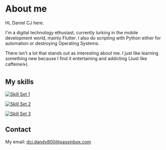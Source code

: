 # About me

Hi, Daniel CJ here.

I'm a digital technology ethusiast, currently lurking in the mobile development world, mainly Flutter. I also do scripting with Python either for automation or destroying Operating Systems.

There isn't a lot that stands out as interesting about me. I just like learning something new because I find it entertaining and addicting (Just like caffeine☕).

## My skills

[![Skill Set 1](https://skillicons.dev/icons?i=flutter,git,firebase,supabase,githubactions
)](https://skillicons.dev)

[![Skill Set 2](https://skillicons.dev/icons?i=html,css,js,py,dart,java,postgres,sqlite,md,bash,regex
)](https://skillicons.dev)

[![Skill Set 3](https://skillicons.dev/icons?i=vscode,atom,anaconda,figma,ps,materialui,github,linux,ubuntu,debian,
)](https://skillicons.dev)


## Contact

My email: dcj.dandy800@passinbox.com
